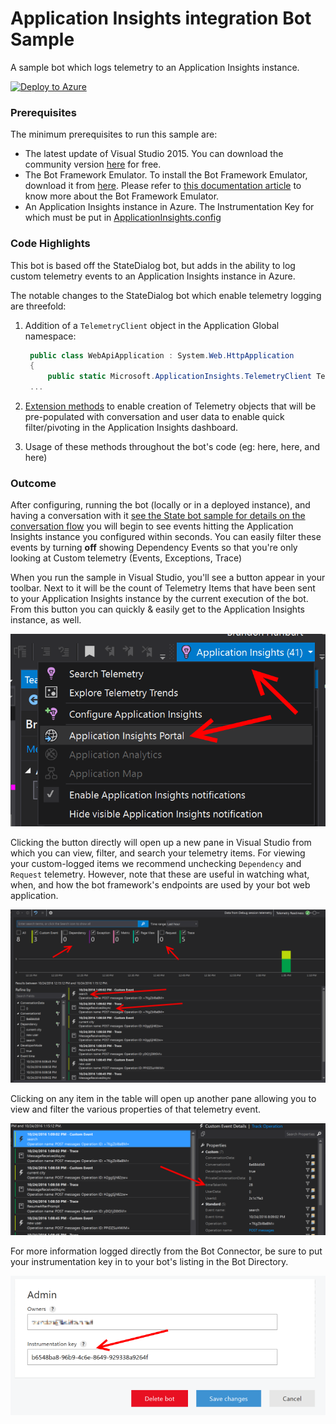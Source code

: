 # Application Insights integration Bot Sample
A sample bot which logs telemetry to an Application Insights instance.

[![Deploy to Azure][Deploy Button]][Deploy CSharp/AppInsights]

[Deploy Button]: https://azuredeploy.net/deploybutton.png
[Deploy CSharp/AppInsights]: https://azuredeploy.net

### Prerequisites

The minimum prerequisites to run this sample are:
* The latest update of Visual Studio 2015. You can download the community version [here](http://www.visualstudio.com) for free.
* The Bot Framework Emulator. To install the Bot Framework Emulator, download it from [here](https://emulator.botframework.com/). Please refer to [this documentation article](https://github.com/microsoft/botframework-emulator/wiki/Getting-Started) to know more about the Bot Framework Emulator.
* An Application Insights instance in Azure. The Instrumentation Key for which must be put in [ApplicationInsights.config](ApplicationInsights.config#L87)

### Code Highlights

This bot is based off the StateDialog bot, but adds in the ability to log custom telemetry events to an Application Insights instance in Azure.

The notable changes to the StateDialog bot which enable telemetry logging are threefold:

1. Addition of a `TelemetryClient` object in the Application Global namespace:

   ````C#
    public class WebApiApplication : System.Web.HttpApplication
    {
        public static Microsoft.ApplicationInsights.TelemetryClient Telemetry { get; } = new Microsoft.ApplicationInsights.TelemetryClient();
    ...
   ````
2. [Extension methods](TelemetryExtensions.cs) to enable creation of Telemetry objects that will be pre-populated with conversation and user data to enable quick filter/pivoting in the Application Insights dashboard.
3. Usage of these methods throughout the bot's code (eg: here, here, and here)

### Outcome

After configuring, running the bot (locally or in a deployed instance), and having a conversation with it [see the State bot sample for details on the conversation flow](../core-State) you will begin to see events hitting the Application Insights instance you configured within seconds. You can easily filter these events by turning **off** showing Dependency Events so that you're only looking at Custom telemetry (Events, Exceptions, Trace)

When you run the sample in Visual Studio, you'll see a button appear in your toolbar. Next to it will be the count of Telemetry Items that have been sent to your Application Insights instance by the current execution of the bot. From this button you can quickly & easily get to the Application Insights instance, as well.

![Sample Outcome](images/outcome-1.png)

Clicking the button directly will open up a new pane in Visual Studio from which you can view, filter, and search your telemetry items. For viewing your custom-logged items we recommend unchecking `Dependency` and `Request` telemetry. However, note that these are useful in watching what, when, and how the bot framework's endpoints are used by your bot web application.

![Sample Outcome](images/outcome-2.png)

Clicking on any item in the table will open up another pane allowing you to view and filter the various properties of that telemetry event.

![Sample Outcome](images/outcome-3.png)

For more information logged directly from the Bot Connector, be sure to put your instrumentation key in to your bot's listing in the Bot Directory.

![Bot Directory Instrumentation Key field](images/botdirfield.png)